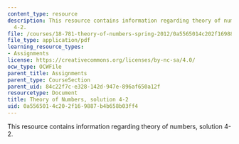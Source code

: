 ```yaml
---
content_type: resource
description: This resource contains information regarding theory of numbers, solution
  4-2.
file: /courses/18-781-theory-of-numbers-spring-2012/0a5565014c202f169887b4b658b03ff4_MIT18_781S12_pset4-2sol.pdf
file_type: application/pdf
learning_resource_types:
- Assignments
license: https://creativecommons.org/licenses/by-nc-sa/4.0/
ocw_type: OCWFile
parent_title: Assignments
parent_type: CourseSection
parent_uid: 84c22f7c-e328-142d-947e-896af650a12f
resourcetype: Document
title: Theory of Numbers, solution 4-2
uid: 0a556501-4c20-2f16-9887-b4b658b03ff4
---
```

This resource contains information regarding theory of numbers, solution 4-2.
